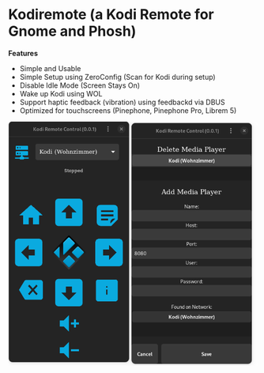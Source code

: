 # Kodiremote (a Kodi Remote for Gnome and Phosh)

**Features**

 - Simple and Usable
 - Simple Setup using ZeroConfig (Scan for Kodi during setup)
 - Disable Idle Mode (Screen Stays On)
 - Wake up Kodi using WOL
 - Support haptic feedback (vibration) using feedbackd via DBUS
 - Optimized for touchscreens (Pinephone, Pinephone Pro, Librem 5)




![alt text](https://github.com/Beaerlin/de.beaerlin.kodiremote/blob/main/screenshots/ui.png?raw=true)



